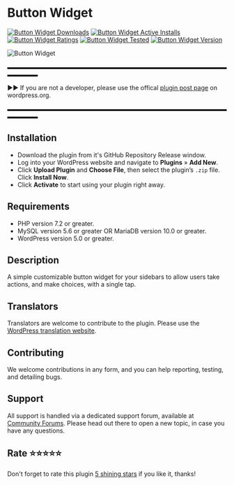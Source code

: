 # Button Widget
[![Button Widget Downloads](https://img.shields.io/wordpress/plugin/dt/button-widget.svg)](https://wordpress.org/plugins/button-widget) [![Button Widget Active Installs](https://img.shields.io/wordpress/plugin/installs/button-widget.svg)](https://wordpress.org/plugins/button-widget) [![Button Widget Ratings](https://img.shields.io/wordpress/plugin/r/button-widget.svg)](https://wordpress.org/plugins/button-widget) [![Button Widget Tested](https://img.shields.io/wordpress/plugin/tested/button-widget.svg)](https://wordpress.org/plugins/button-widget) [![Button Widget Version](https://img.shields.io/wordpress/plugin/v/button-widget.svg)](https://wordpress.org/plugins/button-widget)

![Button Widget](https://ps.w.org/button-widget/assets/banner-1544x500.jpg?rev=1542924)

▬▬▬▬▬▬▬▬▬▬▬▬▬▬▬▬▬▬▬▬▬▬▬▬▬▬▬▬▬▬▬▬▬▬▬▬▬▬▬▬▬

►► If you are not a developer, please use the offical [plugin post page](https://wordpress.org/plugins/button-widget "Download Button Widget plugin") on wordpress.org.

▬▬▬▬▬▬▬▬▬▬▬▬▬▬▬▬▬▬▬▬▬▬▬▬▬▬▬▬▬▬▬▬▬▬▬▬▬▬▬▬▬

## Installation

* Download the plugin from it's GitHub Repository Release window.
* Log into your WordPress website and navigate to **Plugins** » **Add New**.
* Click **Upload Plugin** and **Choose File**, then select the plugin’s `.zip` file. Click **Install Now**.
* Click **Activate** to start using your plugin right away.

## Requirements

* PHP version 7.2 or greater.
* MySQL version 5.6 or greater OR MariaDB version 10.0 or greater.
* WordPress version 5.0 or greater.

## Description

A simple customizable button widget for your sidebars to allow users take actions, and make choices, with a single tap.

## Translators

Translators are welcome to contribute to the plugin. Please use the [WordPress translation website](https://translate.wordpress.org/projects/wp-plugins/button-widget "WordPress translation website").

## Contributing

We welcome contributions in any form, and you can help reporting, testing, and detailing bugs.

## Support

All support is handled via a dedicated support forum, available at [Community Forums](https://wordpress.org/support/plugin/button-widget "Community Forums"). Please head out there to open a new topic, in case you have any questions.

## Rate ⭐⭐⭐⭐⭐

Don't forget to rate this plugin [5 shining stars](https://wordpress.org/support/plugin/button-widget/reviews/ "5 shining stars") if you like it, thanks!